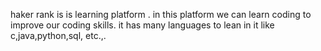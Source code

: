 haker rank is is learning platform . in this platform we can learn coding to improve our coding skills. it has many languages to lean in it like c,java,python,sql, etc.,.
